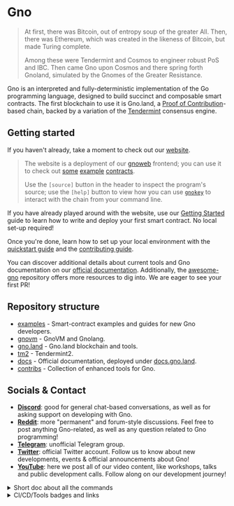 # Gno

> At first, there was Bitcoin, out of entropy soup of the greater All.
> Then, there was Ethereum, which was created in the likeness of Bitcoin,
> but made Turing complete.
>
> Among these were Tendermint and Cosmos to engineer robust PoS and IBC.
> Then came Gno upon Cosmos and there spring forth Gnoland,
> simulated by the Gnomes of the Greater Resistance.

Gno is an interpreted and fully-deterministic implementation of the Go
programming language, designed to build succinct and composable smart contracts.
The first blockchain to use it is Gno.land, a
[Proof of Contribution](./docs/concepts/proof-of-contribution.md)-based chain, backed by
a variation of the [Tendermint](https://docs.tendermint.com/v0.34/introduction/what-is-tendermint.html)
consensus engine.

## Getting started

If you haven't already, take a moment to check out our [website](https://gno.land/).

> The website is a deployment of our [gnoweb](./gno.land/cmd/gnoweb) frontend; you
> can use it to check out
> [some](https://test3.gno.land/r/demo/boards)
> [example](https://test3.gno.land/r/gnoland/blog)
> [contracts](https://test3.gno.land/r/demo/users).
>
> Use the `[source]` button in the header to inspect the program's source; use
> the `[help]` button to view how you can use [`gnokey`](./gno.land/cmd/gnokey)
> to interact with the chain from your command line.

If you have already played around with the website, use our
[Getting Started](https://github.com/gnolang/getting-started) guide to learn how
to write and deploy your first smart contract. No local set-up required!

Once you're done, learn how to set up your local environment with the
[quickstart guide](./examples/gno.land/r/demo/boards/README.md) and the
[contributing guide](./CONTRIBUTING.md).

You can discover additional details about current tools and Gno documentation on
our [official documentation](https://docs.gno.land). Additionally, the [awesome-gno](https://github.com/gnolang/awesome-gno)
repository offers more resources to dig into. We are eager to see your first PR!

## Repository structure

* [examples](./examples) - Smart-contract examples and guides for new Gno developers.
* [gnovm](./gnovm) - GnoVM and Gnolang.
* [gno.land](./gno.land) - Gno.land blockchain and tools.
* [tm2](./tm2) - Tendermint2.
* [docs](./docs) - Official documentation, deployed under [docs.gno.land](https://docs.gno.land).
* [contribs](./contribs) - Collection of enhanced tools for Gno.

## Socials & Contact

* [**Discord**](https://discord.gg/YFtMjWwUN7): good for general chat-based
  conversations, as well as for asking support on developing with Gno.
* [**Reddit**](https://www.reddit.com/r/gnoland): more "permanent" and
  forum-style discussions. Feel free to post anything Gno-related, as well as
  any question related to Gno programming!
* [**Telegram**](https://t.me/gnoland): unofficial Telegram group.
* [**Twitter**](https://twitter.com/_gnoland): official Twitter account. Follow
   us to know about new developments, events & official announcements about Gno!
* [**YouTube**](https://www.youtube.com/@_gnoland): here we post all of our
  video content, like workshops, talks and public development calls. Follow
  along on our development journey!

<details><summary>Short doc about all the commands</summary>

  User commands:

  * [gnokey](./gno.land/cmd/gnokey) - key manipulation, also general interaction with gnoland
  * [gnoland](./gno.land/cmd/gnoland) - runs the blockchain node
  * [gnoweb](./gno.land/cmd/gnoweb) - serves gno website, along with user-defined content

  Developer commands:

  * [gno](./gnovm/cmd/gno) - handy tool for developing gno packages & realms
  * [gnotxsync](./gno.land/cmd/gnotxsync) - importing/exporting transactions from local blockchain node storage
  * [goscan](./misc/goscan) - dumps imports from specified file’s AST
  * [genproto](./misc/genproto) - helper for generating .proto implementations
  * [gnofaucet](./gno.land/cmd/gnofaucet) - serves GNOT faucet
</details>

<details><summary>CI/CD/Tools badges and links</summary>

  GitHub Actions:

  * [![gno.land](https://github.com/gnolang/gno/actions/workflows/gnoland.yml/badge.svg)](https://github.com/gnolang/gno/actions/workflows/gnoland.yml)
  * [![gnovm](https://github.com/gnolang/gno/actions/workflows/gnovm.yml/badge.svg)](https://github.com/gnolang/gno/actions/workflows/gnovm.yml)
  * [![tm2](https://github.com/gnolang/gno/actions/workflows/tm2.yml/badge.svg)](https://github.com/gnolang/gno/actions/workflows/tm2.yml)
  * [![examples](https://github.com/gnolang/gno/actions/workflows/examples.yml/badge.svg)](https://github.com/gnolang/gno/actions/workflows/examples.yml)
  * [![docker](https://github.com/gnolang/gno/actions/workflows/docker.yml/badge.svg)](https://github.com/gnolang/gno/actions/workflows/docker.yml)

  Codecov:

  * General: [![codecov](https://codecov.io/gh/gnolang/gno/branch/master/graph/badge.svg?token=HPP82HR1P4)](https://codecov.io/gh/gnolang/gno)
  * tm2: [![codecov](https://codecov.io/gh/gnolang/gno/branch/master/graph/badge.svg?token=HPP82HR1P4&flag=tm2)](https://codecov.io/gh/gnolang/gno/tree/master/tm2)
  * gnovm: [![codecov](https://codecov.io/gh/gnolang/gno/branch/master/graph/badge.svg?token=HPP82HR1P4&flag=gnovm)](https://codecov.io/gh/gnolang/gno/tree/master/gnovm)
  * gno.land: [![codecov](https://codecov.io/gh/gnolang/gno/branch/master/graph/badge.svg?token=HPP82HR1P4&flag=gno.land)](https://codecov.io/gh/gnolang/gno/tree/master/gno.land)
  * examples: TODO

  Go Report Card:

  * [![Go Report Card](https://goreportcard.com/badge/github.com/gnolang/gno)](https://goreportcard.com/report/github.com/gnolang/gno)
  * tm2, gnovm, gno.land: TODO (blocked by tm2 split, because we need go mod workspaces)

  Pkg.go.dev

  * [![Go Reference](https://pkg.go.dev/badge/hey/google)](https://gnolang.github.io/gno/github.com/gnolang/gno.html) \
    (pkg.go.dev will not show our repository as it has a license it doesn't recognise)
</details>
